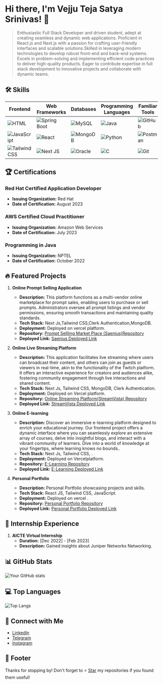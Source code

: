 <!-- Your Name or Project Title -->
# Hi there, I'm Vejju Teja Satya Srinivas! 👋
<!-- Brief Description -->
>Enthusiastic Full Stack Developer and driven student, adept at creating seamless and dynamic web applications. Proficient in React.js and Next.js with a passion for crafting user-friendly interfaces and scalable solutions.Skilled in leveraging modern technologies to develop robust front-end and back-end systems. Excels in problem-solving and implementing efficient code practices to deliver high-quality products. Eager to contribute expertise in full stack development to innovative projects and collaborate with dynamic teams.

<!-- Skills -->
## 🛠️ Skills
| Frontend | Web Frameworks | Databases | Programming Languages | Familiar Tools | IDEs |
|----------|----------------|-----------|-----------------------|----------------|------|
| ![HTML](https://github.com/R-Venkat-Kalyan/Kalyan959/assets/110080245/b36aee95-b275-4238-8f97-1d5dc9942226) | ![Spring Boot](https://github.com/R-Venkat-Kalyan/Kalyan959/assets/110080245/7b886cc8-bcef-454c-ad0c-16412d8e191e) | ![MySQL](https://github.com/R-Venkat-Kalyan/Kalyan959/assets/110080245/072f7e60-2ce2-43b1-a269-befc186ee5b6) | ![Java](https://github.com/R-Venkat-Kalyan/Kalyan959/assets/110080245/8cb0e319-9679-4462-8335-701874af7289) | ![GitHub](https://uxwing.com/wp-content/themes/uxwing/download/brands-and-social-media/github-icon.svg) | ![Eclipse]([https://img.icons8.com/?size=50&id=w1uD6vtDitjr&format=png](https://img.icons8.com/?size=50&id=64ZDmgB9Ew9X&format=png)) |
| ![JavaScript](https://cdn4.iconfinder.com/data/icons/logos-and-brands/512/187_Js_logo_logos-64.png) | ![React](https://cdn4.iconfinder.com/data/icons/logos-3/600/React.js_logo-128.png) | ![MongoDB](https://github.com/R-Venkat-Kalyan/Kalyan959/assets/110080245/95920bed-892d-444f-b29b-3a858658e759) | ![Python](https://github.com/R-Venkat-Kalyan/Kalyan959/assets/110080245/b91224db-d3ab-4a27-8d86-1a1c247da83a) | ![Postman](https://github.com/R-Venkat-Kalyan/Kalyan959/assets/110080245/8cb81023-3c28-44b5-b9c0-5a5ad4e868d8) | ![VS Code](https://github.com/R-Venkat-Kalyan/Kalyan959/assets/110080245/36cb29ea-dbad-4b76-8654-2bc7c63c9efc) |
| ![Tailwind CSS](https://img.icons8.com/?size=48&id=x7XMNGh2vdqA&format=png) | ![Next JS](https://images.app.goo.gl/uAuWff2qU812gQDC7) | ![Oracle](https://github.com/R-Venkat-Kalyan/Kalyan959/assets/110080245/def3e749-c5e5-4465-a1e0-8c085348dde7) | ![C](https://github.com/R-Venkat-Kalyan/Kalyan959/assets/110080245/bb6edf12-d57c-4948-838c-11c98f8d4bb7) | ![Git](https://github.com/R-Venkat-Kalyan/Kalyan959/assets/110080245/38e2b01b-a5bc-4704-9880-e20e78fa2b91) | ![PyCharm](https://github.com/R-Venkat-Kalyan/Kalyan959/assets/110080245/7dd63f9d-480d-4088-9295-f38d767995fc) |

## 🏆 Certifications

### Red Hat Certified Application Developer
- **Issuing Organization:** Red Hat
- **Date of Certification:** August 2023
  
### AWS Certified Cloud Practitioner
- **Issuing Organization:** Amazon Web Services
- **Date of Certification:** July 2023

### Programming in Java 
- **Issuing Organization:** NPTEL
- **Date of Certification:** October 2022



<!-- Featured Projects -->
## 🔥 Featured Projects
1. **Online Prompt Selling Application**
   - **Description:** This platform functions as a multi-vendor online marketplace for prompt sales, enabling users to purchase or sell prompts. Administrators oversee all prompt listings and vendor permissions, ensuring smooth transactions and maintaining quality standards.
   - **Tech Stack:** Next Js,Tailwind CSS,Clerk Authentication,MongoDB.
   - **Deployment:** Deployed on vercel platform.
   - **Repository:** [Prompt Sellling Market Place (Saenius)Repository](https://github.com/saekumar/ai-prompt)
   - **Deployed Link:** [Saenius Deployed Link](https://saenius.vercel.app)
   
2. **Online Live Streaming Platform**
   - **Description:** This application facilitates live streaming where users can broadcast their content, and others can join as guests or viewers in real-time, akin to the functionality of the Twitch platform. It offers an interactive experience for creators and audiences alike, fostering community engagement through live interactions and shared content.
   - **Tech Stack:** Next Js, Tailwind CSS, MongoDB, Clerk Authentication.
   - **Deployment:** Deployed on Vercel platform.
   - **Repository:** [Online Streaming Platform(StreamVista) Repository](https://github.com/saekumar/online-streaming-platform)
   - **Deployed Link:** [StreamVista Deployed Link]()

3. **Online E-learning**
   - **Description:** Discover an immersive e-learning platform designed to enrich your educational journey. Our frontend project offers a dynamic interface where you can seamlessly explore an extensive array of courses, delve into insightful blogs, and interact with a vibrant community of learners. Dive into a world of knowledge at your fingertips, where learning knows no bounds..
   - **Tech Stack:** Next Js, Tailwind CSS, .
   - **Deployment:** Deployed on Vercelplatform.
   - **Repository:** [E-Learning Repository](https://github.com/saekumar/E-Learning-Next-Js)
   - **Deployed Link:** [E-Learning  Deployed Link](https://e-learning-next-js.vercel.app/)

4. **Personal Portfolio**
   - **Description:** Personal Portfolio showcasing projects and skills.
   - **Tech Stack:** React JS, Tailwind CSS, JavaScript.
   - **Deployment:** Deployed on vercel .
   - **Repository:** [Personal Portfolio Repository](https://github.com/saekumar/Portfolio)
   - **Deployed Link:** [Personal Portfolio Deployed Link](https://saikumar-portfolio.vercel.app)

<!-- Internship Experience -->
## 🚀 Internship Experience
1. **AICTE Virtual Internship**
   - **Duration:** [Dec 2022] - [Feb 2023]
   - **Description:** Gained insights about Juniper Networks Networking.





<!-- GitHub Stats -->
## 📊 GitHub Stats
![Your GitHub stats](https://github-readme-stats.vercel.app/api?username=saekumar&show_icons=true&theme=radical)

<!-- Top Languages -->
## 💻 Top Languages
![Top Langs](https://github-readme-stats.vercel.app/api/top-langs/?username=saekumar&layout=compact&theme=radical)

<!-- Connect with Me -->
## 🌟 Connect with Me
- <a href="https://www.linkedin.com/in/saikumar-puppala-009019234//" target="_blank">LinkedIn</a>
- <a href="https://t.me/+807414973" target="_blank">Telegram</a>
- <a href="https://www.instagram.com/saii___kumar/" target="_blank">Instagram</a>


<!-- Footer -->
## 📝 Footer
Thanks for stopping by! Don't forget to ⭐️ [Star](https://github.com/saekumar) my repositories if you found them useful!
